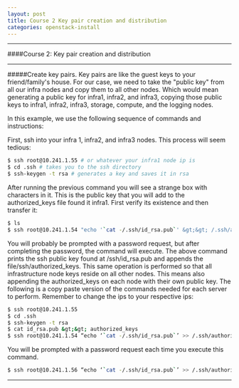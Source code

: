```yaml
---
layout: post
title: Course 2 Key pair creation and distribution
categories: openstack-install
---
```

***
####Course 2: Key pair creation and distribution

* * *

#####Create key pairs. Key pairs are like the guest keys to your friend/family's house. For our case, we need to take the "public key" from all our infra nodes and copy them to all other nodes. Which would mean generating a public key for infra1, infra2, and infra3, copying those public keys to infra1, infra2, infra3, storage, compute, and the logging nodes.

  

In this example, we use the following sequence of commands and instructions:

  

First, ssh into your infra 1, infra2, and infra3 nodes. This process will seem tedious:

```sh
$ ssh root@10.241.1.55 # or whatever your infra1 node ip is
$ cd .ssh # takes you to the ssh directory
$ ssh-keygen -t rsa # generates a key and saves it in rsa
```

After running the previous command you will see a strange box with characters in it. This is the public key that you will add to the authorized_keys file found it infra1. First verify its existence and then transfer it:

```sh
$ ls
$ ssh root@10.241.1.54 "echo '`cat -/.ssh/id_rsa.pub`' &gt;&gt; /.ssh/authorized_keys"
```

You will probably be prompted with a password request, but after completing the password, the command will execute. The above command prints the ssh public key found at /ssh/id_rsa.pub and appends the file/ssh/authorized_keys. This same operation is performed so that all infrastructure node keys reside on all other nodes. This means also appending the authorized_keys on each node with their own public key. The following is a copy paste version of the commands needed for each server to perform. Remember to change the ips to your respective ips:

  

```sh
$ ssh root@10.241.1.55
$ cd .ssh
$ ssh-keygen -t rsa
$ cat id_rsa.pub &gt;&gt; authorized_keys
$ ssh root@10.241.1.54 “echo ‘`cat -/.ssh/id_rsa.pub`’ >> /.ssh/authorized_keys”
```

You will be prompted with a password request each time you execute this command.

```sh
$ ssh root@10.241.1.56 “echo ‘`cat -/.ssh/id_rsa.pub`’ >> /.ssh/authorized_keys”
```

  

* * *